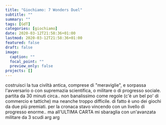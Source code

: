 ```yaml
---
title: "Giochiamo: 7 Wonders Duel"
subtitle: ""
summary: ""
tags: [GdT]
categories: [giochiamo]
date: 2020-03-12T21:58:36+01:00
lastmod: 2020-03-12T21:58:36+01:00
featured: false
draft: false
image:
  caption: ""
  focal_point: ""
  preview_only: false
projects: []
---
```


costruisci la tua civiltà antica, comprese di "meraviglie", e sorpassa l'avversario o con supremazia scientifica, o militare o di progresso sociale. 
partita da 30 minuti circa.. non banalissimo come regole (c'è un bel po' di commercio e tattiche) ma neanche troppo difficile. di fatto è uno dei giochi da due più premiati.
per la cronaca stavo vincendo con un livello di progresso enorme.. ma all'ULTIMA CARTA mi sbaraglia con un'avanzata militare da 3 scudi arg arg